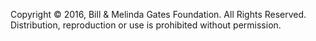 Copyright © 2016, Bill & Melinda Gates Foundation.  All Rights Reserved.  
Distribution, reproduction or use is prohibited without permission.
